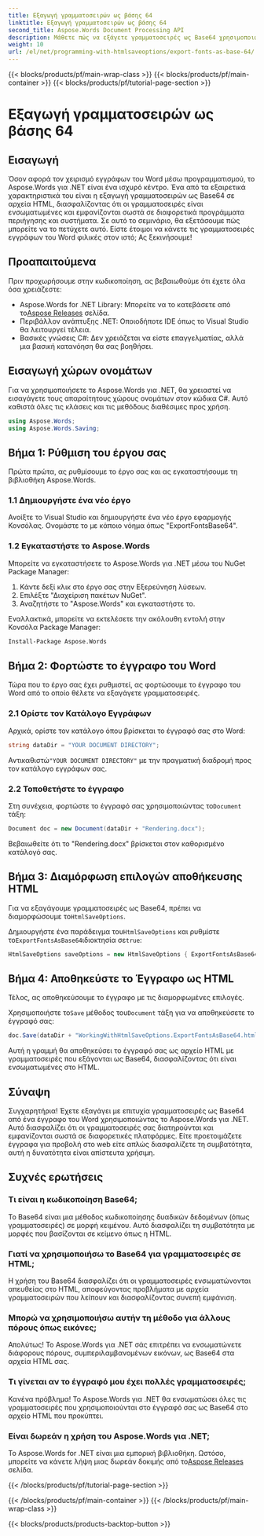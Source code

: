 ```yaml
---
title: Εξαγωγή γραμματοσειρών ως βάσης 64
linktitle: Εξαγωγή γραμματοσειρών ως βάσης 64
second_title: Aspose.Words Document Processing API
description: Μάθετε πώς να εξάγετε γραμματοσειρές ως Base64 χρησιμοποιώντας το Aspose.Words για .NET σε αυτό το λεπτομερές σεμινάριο. Βεβαιωθείτε ότι οι γραμματοσειρές είναι ενσωματωμένες και εμφανίζονται σωστά σε αρχεία HTML.
weight: 10
url: /el/net/programming-with-htmlsaveoptions/export-fonts-as-base-64/
---
```


{{< blocks/products/pf/main-wrap-class >}}
{{< blocks/products/pf/main-container >}}
{{< blocks/products/pf/tutorial-page-section >}}

# Εξαγωγή γραμματοσειρών ως βάσης 64

## Εισαγωγή

Όσον αφορά τον χειρισμό εγγράφων του Word μέσω προγραμματισμού, το Aspose.Words για .NET είναι ένα ισχυρό κέντρο. Ένα από τα εξαιρετικά χαρακτηριστικά του είναι η εξαγωγή γραμματοσειρών ως Base64 σε αρχεία HTML, διασφαλίζοντας ότι οι γραμματοσειρές είναι ενσωματωμένες και εμφανίζονται σωστά σε διαφορετικά προγράμματα περιήγησης και συστήματα. Σε αυτό το σεμινάριο, θα εξετάσουμε πώς μπορείτε να το πετύχετε αυτό. Είστε έτοιμοι να κάνετε τις γραμματοσειρές εγγράφων του Word φιλικές στον ιστό; Ας ξεκινήσουμε!

## Προαπαιτούμενα

Πριν προχωρήσουμε στην κωδικοποίηση, ας βεβαιωθούμε ότι έχετε όλα όσα χρειάζεστε:

-  Aspose.Words for .NET Library: Μπορείτε να το κατεβάσετε από το[Aspose Releases](https://releases.aspose.com/words/net/) σελίδα.
- Περιβάλλον ανάπτυξης .NET: Οποιοδήποτε IDE όπως το Visual Studio θα λειτουργεί τέλεια.
- Βασικές γνώσεις C#: Δεν χρειάζεται να είστε επαγγελματίας, αλλά μια βασική κατανόηση θα σας βοηθήσει.

## Εισαγωγή χώρων ονομάτων

Για να χρησιμοποιήσετε το Aspose.Words για .NET, θα χρειαστεί να εισαγάγετε τους απαραίτητους χώρους ονομάτων στον κώδικα C#. Αυτό καθιστά όλες τις κλάσεις και τις μεθόδους διαθέσιμες προς χρήση.

```csharp
using Aspose.Words;
using Aspose.Words.Saving;
```

## Βήμα 1: Ρύθμιση του έργου σας

Πρώτα πρώτα, ας ρυθμίσουμε το έργο σας και ας εγκαταστήσουμε τη βιβλιοθήκη Aspose.Words.

### 1.1 Δημιουργήστε ένα νέο έργο

Ανοίξτε το Visual Studio και δημιουργήστε ένα νέο έργο εφαρμογής Κονσόλας. Ονομάστε το με κάποιο νόημα όπως "ExportFontsBase64".

### 1.2 Εγκαταστήστε το Aspose.Words

Μπορείτε να εγκαταστήσετε το Aspose.Words για .NET μέσω του NuGet Package Manager:

1. Κάντε δεξί κλικ στο έργο σας στην Εξερεύνηση λύσεων.
2. Επιλέξτε "Διαχείριση πακέτων NuGet".
3. Αναζητήστε το "Aspose.Words" και εγκαταστήστε το.

Εναλλακτικά, μπορείτε να εκτελέσετε την ακόλουθη εντολή στην Κονσόλα Package Manager:

```sh
Install-Package Aspose.Words
```

## Βήμα 2: Φορτώστε το έγγραφο του Word

Τώρα που το έργο σας έχει ρυθμιστεί, ας φορτώσουμε το έγγραφο του Word από το οποίο θέλετε να εξαγάγετε γραμματοσειρές.

### 2.1 Ορίστε τον Κατάλογο Εγγράφων

Αρχικά, ορίστε τον κατάλογο όπου βρίσκεται το έγγραφό σας στο Word:

```csharp
string dataDir = "YOUR DOCUMENT DIRECTORY";
```

 Αντικαθιστώ`"YOUR DOCUMENT DIRECTORY"` με την πραγματική διαδρομή προς τον κατάλογο εγγράφων σας.

### 2.2 Τοποθετήστε το έγγραφο

 Στη συνέχεια, φορτώστε το έγγραφό σας χρησιμοποιώντας το`Document` τάξη:

```csharp
Document doc = new Document(dataDir + "Rendering.docx");
```

Βεβαιωθείτε ότι το "Rendering.docx" βρίσκεται στον καθορισμένο κατάλογό σας.

## Βήμα 3: Διαμόρφωση επιλογών αποθήκευσης HTML

 Για να εξαγάγουμε γραμματοσειρές ως Base64, πρέπει να διαμορφώσουμε το`HtmlSaveOptions`.


 Δημιουργήστε ένα παράδειγμα του`HtmlSaveOptions` και ρυθμίστε το`ExportFontsAsBase64`ιδιοκτησία σε`true`:

```csharp
HtmlSaveOptions saveOptions = new HtmlSaveOptions { ExportFontsAsBase64 = true };
```

## Βήμα 4: Αποθηκεύστε το Έγγραφο ως HTML

Τέλος, ας αποθηκεύσουμε το έγγραφο με τις διαμορφωμένες επιλογές.


 Χρησιμοποιήστε το`Save` μέθοδος του`Document` τάξη για να αποθηκεύσετε το έγγραφό σας:

```csharp
doc.Save(dataDir + "WorkingWithHtmlSaveOptions.ExportFontsAsBase64.html", saveOptions);
```

Αυτή η γραμμή θα αποθηκεύσει το έγγραφό σας ως αρχείο HTML με γραμματοσειρές που εξάγονται ως Base64, διασφαλίζοντας ότι είναι ενσωματωμένες στο HTML.

## Σύναψη

Συγχαρητήρια! Έχετε εξαγάγει με επιτυχία γραμματοσειρές ως Base64 από ένα έγγραφο του Word χρησιμοποιώντας το Aspose.Words για .NET. Αυτό διασφαλίζει ότι οι γραμματοσειρές σας διατηρούνται και εμφανίζονται σωστά σε διαφορετικές πλατφόρμες. Είτε προετοιμάζετε έγγραφα για προβολή στο web είτε απλώς διασφαλίζετε τη συμβατότητα, αυτή η δυνατότητα είναι απίστευτα χρήσιμη.

## Συχνές ερωτήσεις

### Τι είναι η κωδικοποίηση Base64;
Το Base64 είναι μια μέθοδος κωδικοποίησης δυαδικών δεδομένων (όπως γραμματοσειρές) σε μορφή κειμένου. Αυτό διασφαλίζει τη συμβατότητα με μορφές που βασίζονται σε κείμενο όπως η HTML.

### Γιατί να χρησιμοποιήσω το Base64 για γραμματοσειρές σε HTML;
Η χρήση του Base64 διασφαλίζει ότι οι γραμματοσειρές ενσωματώνονται απευθείας στο HTML, αποφεύγοντας προβλήματα με αρχεία γραμματοσειρών που λείπουν και διασφαλίζοντας συνεπή εμφάνιση.

### Μπορώ να χρησιμοποιήσω αυτήν τη μέθοδο για άλλους πόρους όπως εικόνες;
Απολύτως! Το Aspose.Words για .NET σάς επιτρέπει να ενσωματώνετε διάφορους πόρους, συμπεριλαμβανομένων εικόνων, ως Base64 στα αρχεία HTML σας.

### Τι γίνεται αν το έγγραφό μου έχει πολλές γραμματοσειρές;
Κανένα πρόβλημα! Το Aspose.Words για .NET θα ενσωματώσει όλες τις γραμματοσειρές που χρησιμοποιούνται στο έγγραφό σας ως Base64 στο αρχείο HTML που προκύπτει.

### Είναι δωρεάν η χρήση του Aspose.Words για .NET;
 Το Aspose.Words for .NET είναι μια εμπορική βιβλιοθήκη. Ωστόσο, μπορείτε να κάνετε λήψη μιας δωρεάν δοκιμής από το[Aspose Releases](https://releases.aspose.com/) σελίδα.

{{< /blocks/products/pf/tutorial-page-section >}}

{{< /blocks/products/pf/main-container >}}
{{< /blocks/products/pf/main-wrap-class >}}

{{< blocks/products/products-backtop-button >}}
